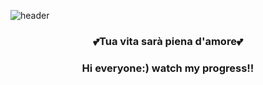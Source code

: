 ![header](https://capsule-render.vercel.app/api?type=wave&color=auto&height=300&section=header&text=INUIN&fontSize=90)
<h3 align="center"> 💕Tua vita sarà piena d'amore💕 </h3>

<h3 align="center"> Hi everyone:) watch my progress!! </h3>
